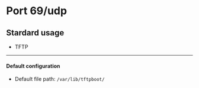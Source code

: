 # Port 69/udp
## Stardard usage
 - TFTP
<hr>

#### Default configuration
- Default file path: `/var/lib/tftpboot/`